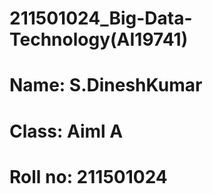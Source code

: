 # 211501024_Big-Data-Technology(AI19741)
# Name: S.DineshKumar
# Class: Aiml A
# Roll no: 211501024
